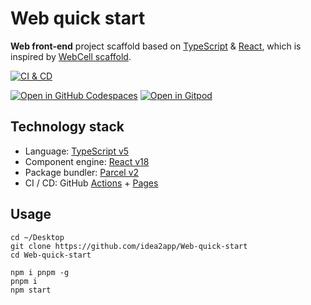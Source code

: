 # Web quick start

**Web front-end** project scaffold based on [TypeScript][1] & [React][2], which is inspired by [WebCell scaffold][3].

[![CI & CD](https://github.com/idea2app/Web-quick-start/actions/workflows/main.yml/badge.svg)][4]

[![Open in GitHub Codespaces](https://github.com/codespaces/badge.svg)][5]
[![Open in Gitpod](https://gitpod.io/button/open-in-gitpod.svg)][6]

## Technology stack

-   Language: [TypeScript v5][7]
-   Component engine: [React v18][8]
-   Package bundler: [Parcel v2][9]
-   CI / CD: GitHub [Actions][10] + [Pages][11]

## Usage

```shell
cd ~/Desktop
git clone https://github.com/idea2app/Web-quick-start
cd Web-quick-start

npm i pnpm -g
pnpm i
npm start
```

[1]: https://www.typescriptlang.org/
[2]: https://react.dev/
[3]: https://github.com/EasyWebApp/scaffold
[4]: https://github.com/idea2app/Web-quick-start/actions/workflows/main.yml
[5]: https://codespaces.new/idea2app/Web-quick-start
[6]: https://gitpod.io/?autostart=true#https://github.com/idea2app/Web-quick-start
[7]: https://www.typescriptlang.org/
[8]: https://react.dev/
[9]: https://parceljs.org/
[10]: https://github.com/features/actions
[11]: https://pages.github.com/